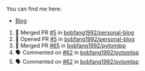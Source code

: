 You can find me here: 

* [Blog](https://csgrinding.xyz)

<!--START_SECTION:activity-->
1. 🎉 Merged PR [#5](https://github.com/bobfang1992/personal-blog/pull/5) in [bobfang1992/personal-blog](https://github.com/bobfang1992/personal-blog)
2. 💪 Opened PR [#5](https://github.com/bobfang1992/personal-blog/pull/5) in [bobfang1992/personal-blog](https://github.com/bobfang1992/personal-blog)
3. 🎉 Merged PR [#65](https://github.com/bobfang1992/pytomlpp/pull/65) in [bobfang1992/pytomlpp](https://github.com/bobfang1992/pytomlpp)
4. 🗣 Commented on [#62](https://github.com/bobfang1992/pytomlpp/issues/62) in [bobfang1992/pytomlpp](https://github.com/bobfang1992/pytomlpp)
5. 🗣 Commented on [#62](https://github.com/bobfang1992/pytomlpp/issues/62) in [bobfang1992/pytomlpp](https://github.com/bobfang1992/pytomlpp)
<!--END_SECTION:activity-->

